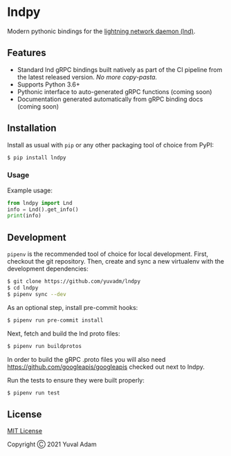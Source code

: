 # lndpy

Modern pythonic bindings for the [lightning network daemon (lnd)](https://github.com/lightningnetwork/lnd/).

## Features

- Standard lnd gRPC bindings built natively as part of the CI pipeline from the latest released version. _No more copy-pasta._
- Supports Python 3.6+
- Pythonic interface to auto-generated gRPC functions (coming soon)
- Documentation generated automatically from gRPC binding docs (coming soon)

## Installation

Install as usual with `pip` or any other packaging tool of choice from PyPI:

```bash
$ pip install lndpy
```

### Usage

Example usage:

```python
from lndpy import Lnd
info = Lnd().get_info()
print(info)
```

## Development

`pipenv` is the recommended tool of choice for local development. First, checkout the git repository. Then, create and sync a new virtualenv with the development dependencies:

```bash
$ git clone https://github.com/yuvadm/lndpy
$ cd lndpy
$ pipenv sync --dev
```

As an optional step, install pre-commit hooks:

```bash
$ pipenv run pre-commit install
```

Next, fetch and build the lnd proto files:

```bash
$ pipenv run buildprotos
```

In order to build the gRPC .proto files you will also need https://github.com/googleapis/googleapis checked out next to lndpy.

Run the tests to ensure they were built properly:

```bash
$ pipenv run test
```

## License

[MIT License](LICENSE)

Copyright Ⓒ 2021 Yuval Adam

